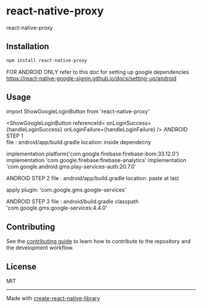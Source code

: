 # react-native-proxy

react-native-proxy

## Installation

```sh
npm install react-native-proxy
```

FOR ANDROID ONLY
refer to this doc for setting up google dependencies
https://react-native-google-signin.github.io/docs/setting-up/android

## Usage

import ShowGoogleLoginButton from 'react-native-proxy'

<ShowGoogleLoginButton
    referenceId=<YOUR REF ID>
    onLoginSuccess={handleLoginSuccess}
    onLoginFailure={handleLoginFailure}
/>
ANDROID STEP 1  
file : android/app/build.gradle
location: inside dependecny

implementation platform('com.google.firebase:firebase-bom:33.12.0')
implementation 'com.google.firebase:firebase-analytics'
implementation 'com.google.android.gms:play-services-auth:20.7.0'

ANDROID STEP 2
file : android/app/build.gradle
location: paste at last

apply plugin: 'com.google.gms.google-services'

ANDROID STEP 3
file : android/build.gradle
classpath 'com.google.gms:google-services:4.4.0'



## Contributing

See the [contributing guide](CONTRIBUTING.md) to learn how to contribute to the repository and the development workflow.

## License

MIT

---

Made with [create-react-native-library](https://github.com/callstack/react-native-builder-bob)
